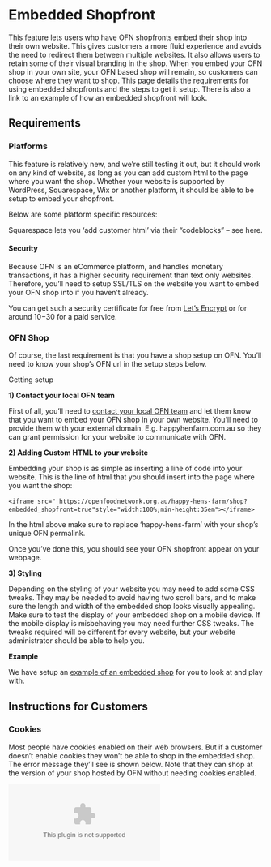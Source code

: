 # Embedded Shopfront

This feature lets users who have OFN shopfronts embed their shop into their own website. This gives customers a more fluid experience and avoids the need to redirect them between multiple websites. It also allows users to retain some of their visual branding in the shop. When you embed your OFN shop in your own site, your OFN based shop will remain, so customers can choose where they want to shop. This page details the requirements for using embedded shopfronts and the steps to get it setup. There is also a link to an example of how an embedded shopfront will look.

## Requirements

### Platforms

This feature is relatively new, and we’re still testing it out, but it should work on any kind of website, as long as you can add custom html to the page where you want the shop. Whether your website is supported by WordPress, Squarespace, Wix or another platform, it should be able to be setup to embed your shopfront.

Below are some platform specific resources:

Squarespace lets you ‘add customer html’ via their “codeblocks” – see here.

#### Security

Because OFN is an eCommerce platform, and handles monetary transactions, it has a higher security requirement than text only websites. Therefore, you’ll need to setup SSL/TLS on the website you want to embed your OFN shop into if you haven’t already.

You can get such a security certificate for free from [Let’s Encrypt](https://letsencrypt.org/) or for around $10-$30 for a paid service.

### OFN Shop

Of course, the last requirement is that you have a shop setup on OFN. You’ll need to know your shop’s OFN url in the setup steps below.

Getting setup

**1\) Contact your local OFN team**

First of all, you’ll need to [contact your local OFN team](https://openfoodnetwork.org/contact/) and let them know that you want to embed your OFN shop in your own website. You’ll need to provide them with your external domain. E.g. happyhenfarm.com.au so they can grant permission for your website to communicate with OFN.

**2\) Adding Custom HTML to your website**

Embedding your shop is as simple as inserting a line of code into your website. This is the line of html that you should insert into the page where you want the shop:

```text
<iframe src=" https://openfoodnetwork.org.au/happy-hens-farm/shop?embedded_shopfront=true"style="width:100%;min-height:35em"></iframe>
```

In the html above make sure to replace ‘happy-hens-farm’ with your shop’s unique OFN permalink.

Once you’ve done this, you should see your OFN shopfront appear on your webpage.

**3\) Styling**

Depending on the styling of your website you may need to add some CSS tweaks. They may be needed to avoid having two scroll bars, and to make sure the length and width of the embedded shop looks visually appealing. Make sure to test the display of your embedded shop on a mobile device. If the mobile display is misbehaving you may need further CSS tweaks. The tweaks required will be different for every website, but your website administrator should be able to help you.

**Example**

We have setup an [example of an embedded shop](https://openfoodnetwork.org/user-guide/advanced-features/demo-embedded-shop/) for you to look at and play with.

## Instructions for Customers

### Cookies

Most people have cookies enabled on their web browsers. But if a customer doesn’t enable cookies they won’t be able to shop in the embedded shop. The error message they’ll see is shown below. Note that they can shop at the version of your shop hosted by OFN without needing cookies enabled.

![](../../.gitbook/assets/ofn-cookies-embedded-shopfront.bin)

